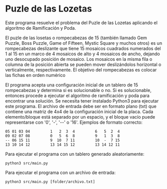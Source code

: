 # Puzle de las Lozetas
Este programa resuelve el problema del Puzle de las Lozetas aplicando el algoritmo de Ramificación y Poda.

El puzle de las losetas o rompecabezas de 15 (también llamado Gem Puzzle, Boss Puzzle, Game of Fifteen, Mystic Square y muchos otros) es un rompecabezas deslizante que tiene 15 mosaicos cuadrados numerados del 1 al 15 en un marco de 4 mosaicos de alto y 4 mosaicos de ancho, dejando uno desocupado posición de mosaico. Los mosaicos en la misma fila o columna de la posición abierta se pueden mover deslizándolos horizontal o verticalmente, respectivamente. El objetivo del rompecabezas es colocar las fichas en orden numérico

El programa acepta una configuración inicial de un tablero de 15 rompecabezas y determina si es solucionable o no. Si es solucionable, entonces procede a ejecutar el algoritmo de ramificación y poda para encontrar una solución. 
Se necesita tener instalado Python3 para ejecutar este programa.
El archivo de entrada debe ser en formato plano (txt) que contiene una matriz de 4x4 de la configuración inicial de la placa. Cada elemento/bloque está separado por un espacio, y el bloque vacío puede representarse con '0', '-', '--' o '16'.
Ejemplos de formato correcto:
```
05 01 03 04 		1   2  3  4 		6   5  2  4
09 02 07 08 		0   5  6  8 		9   1  3  8
-- 06 15 11 		9  10  7 11 		10  -  7 15
13 10 14 12 		13 14 15 12 		13 14 12 11
```
Para ejecutar el programa con un tablero generado aleatoriamente:
```
python3 src/main.py
```

Para ejecutar el programa con un archivo de entrada:
```
python3 src/main.py [folder/archivo.txt]
```
